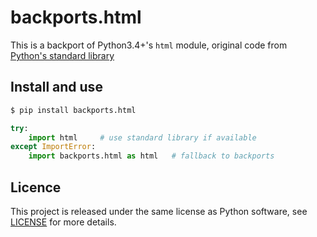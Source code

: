backports.html
==============


This is a backport of Python3.4+'s `html` module, original code from [Python's standard library][1]

[1]: https://github.com/python/cpython/blob/master/Lib/html/

Install and use
---------------

```bash
$ pip install backports.html
```
```python
try:
    import html     # use standard library if available
except ImportError:
    import backports.html as html   # fallback to backports
```

Licence
-------

This project is released under the same license as Python software, see [LICENSE](/LICENSE) for more details.
